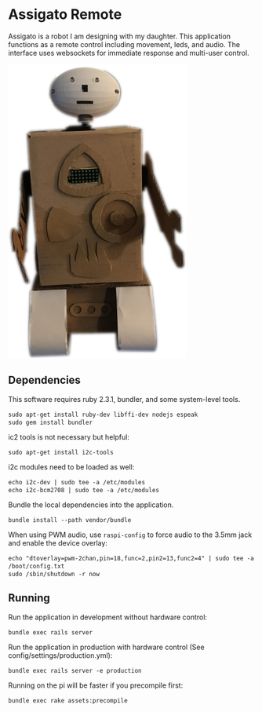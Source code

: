 Assigato Remote
===============

Assigato is a robot I am designing with my daughter.  This application functions as a remote control including movement, leds, and audio.  The interface uses websockets for immediate response and multi-user control.

![Assigato](public/assi-gato.png)

Dependencies
------------

This software requires ruby 2.3.1, bundler, and some system-level tools.

```
sudo apt-get install ruby-dev libffi-dev nodejs espeak
sudo gem install bundler
```

ic2 tools is not necessary but helpful:

```
sudo apt-get install i2c-tools
```

i2c modules need to be loaded as well:

```
echo i2c-dev | sudo tee -a /etc/modules
echo i2c-bcm2708 | sudo tee -a /etc/modules

```

Bundle the local dependencies into the application.

```
bundle install --path vendor/bundle
```

When using PWM audio, use `raspi-config` to force audio to the 3.5mm jack and enable the device overlay:

```
echo "dtoverlay=pwm-2chan,pin=18,func=2,pin2=13,func2=4" | sudo tee -a /boot/config.txt
sudo /sbin/shutdown -r now
```

Running
-------

Run the application in development without hardware control:

```
bundle exec rails server
```

Run the application in production with hardware control (See config/settings/production.yml):

```
bundle exec rails server -e production
```

Running on the pi will be faster if you precompile first:

```
bundle exec rake assets:precompile
```

